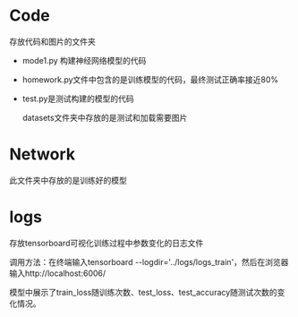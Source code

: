 # Code

存放代码和图片的文件夹

- mode1.py 构建神经网络模型的代码

- homework.py文件中包含的是训练模型的代码，最终测试正确率接近80%

- test.py是测试构建的模型的代码

  datasets文件夹中存放的是测试和加载需要图片

# Network

此文件夹中存放的是训练好的模型

# logs

存放tensorboard可视化训练过程中参数变化的日志文件

调用方法：在终端输入tensorboard --logdir='../logs/logs_train'，然后在浏览器输入http://localhost:6006/ 

模型中展示了train_loss随训练次数、test_loss、test_accuracy随测试次数的变化情况。






